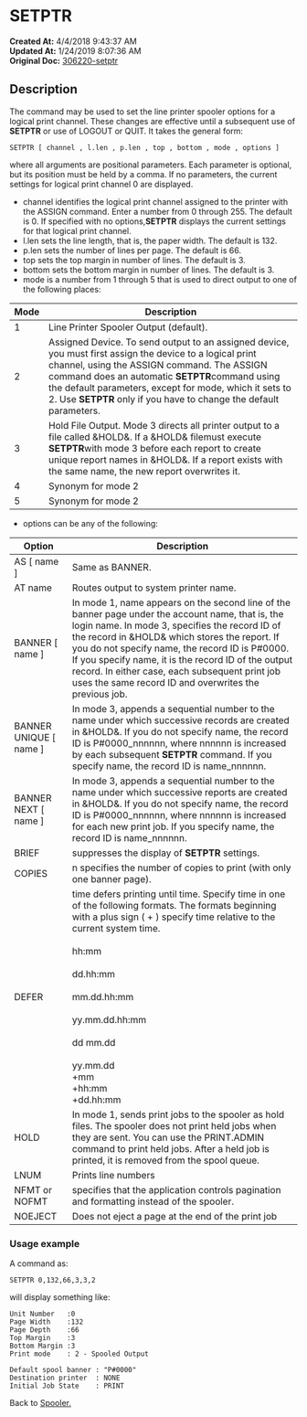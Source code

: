 # SETPTR

**Created At:** 4/4/2018 9:43:37 AM  
**Updated At:** 1/24/2019 8:07:36 AM  
**Original Doc:** [306220-setptr](https://docs.jbase.com/44205-spooler/306220-setptr)  


## Description 

The command may be used to set the line printer spooler options for a logical print channel. These changes are effective
until a subsequent use of **SETPTR** or use of LOGOUT or QUIT. It takes the general form:

```
SETPTR [ channel , l.len , p.len , top , bottom , mode , options ]
```

where all arguments are positional parameters. Each parameter is optional, but its position must be held by a comma. If no parameters, the current settings for logical print channel 0 are displayed.

- channel identifies the logical print channel assigned to the printer with the ASSIGN command. Enter a number from 0 through 255. The default is 0. If specified with no options,**SETPTR** displays the current settings for that logical print channel.
- l.len sets the line length, that is, the paper width. The default is 132.
- p.len sets the number of lines per page. The default is 66.
- top sets the top margin in number of lines. The default is 3.
- bottom sets the bottom margin in number of lines. The default is 3.
- mode is a number from 1 through 5 that is used to direct output to one of the following places:



| Mode<br> | Description<br> |
| --- | --- |
| 1<br> | Line Printer Spooler Output (default).<br> |
| 2<br> | Assigned Device. To send output to an assigned device, you must first assign the device to a logical print channel, using the ASSIGN command. The ASSIGN command does an automatic **SETPTR**command using the default parameters, except for mode, which it sets to 2. Use **SETPTR** only if you have to change the default parameters.<br> |
| 3<br> | Hold File Output. Mode 3 directs all printer output to a file called &HOLD&. If a &HOLD& filemust execute **SETPTR**with mode 3 before each report to create unique report names in &HOLD&. If a report exists with the same name, the new report overwrites it.<br> |
| 4<br> | Synonym for mode 2<br> |
| 5<br> | Synonym for mode 2<br> |




- options can be any of the following:



| Option<br> | Description<br> |
| --- | --- |
| AS [ name ]<br> | Same as BANNER.<br> |
| AT name<br> | Routes output to system printer name.<br> |
| BANNER [ name ]<br> | In mode 1, name appears on the second line of the banner page under the account name, that is, the login name. In mode 3, specifies the record ID of the record in &HOLD& which stores the report. If you do not specify name, the record ID is P#0000. If you specify name, it is the record ID of the output record. In either case, each subsequent print job uses the same record ID and overwrites the previous job.<br> |
| BANNER UNIQUE [ name ]<br> | In mode 3, appends a sequential number to the name under which successive records are created in &HOLD&. If you do not specify name, the record ID is P#0000\_nnnnnn, where nnnnnn is increased by each subsequent **SETPTR** command. If you specify name, the record ID is name\_nnnnnn.<br> |
| BANNER NEXT [ name ]<br> | In mode 3, appends a sequential number to the name under which successive reports are created in &HOLD&. If you do not specify name, the record ID is P#0000\_nnnnnn, where nnnnnn is increased for each new print job. If you specify name, the record ID is name\_nnnnnn.<br> |
| BRIEF<br> | suppresses the display of **SETPTR** settings.<br> |
| COPIES<br> | n specifies the number of copies to print (with only one banner page).<br> |
| DEFER<br> | time defers printing until time. Specify time in one of the following formats. The formats beginning with a plus sign ( + ) specify time relative to the current system time.<br><br>hh:mm<br><br>dd.hh:mm<br><br>mm.dd.hh:mm<br><br>yy.mm.dd.hh:mm<br><br>dd mm.dd<br><br>yy.mm.dd<br>+mm<br>+hh:mm<br>+dd.hh:mm<br> |
| HOLD<br> | In mode 1, sends print jobs to the spooler as hold files. The spooler does not print held jobs when they are sent. You can use the PRINT.ADMIN command to print held jobs. After a held job is printed, it is removed from the spool queue.<br> |
| LNUM<br> | Prints line numbers<br> |
| NFMT or NOFMT<br> | specifies that the application controls pagination and formatting instead of the spooler.<br> |
| NOEJECT<br> | Does not eject a page at the end of the print job<br> |






### Usage example

A command as:

```
SETPTR 0,132,66,3,3,2 
```

will display something like:

```
Unit Number   :0
Page Width    :132
Page Depth    :66
Top Margin    :3
Bottom Margin :3
Print mode    : 2 - Spooled Output

Default spool banner : "P#0000"
Destination printer  : NONE
Initial Job State    : PRINT
```





Back to [Spooler.](jbase-spooler)
